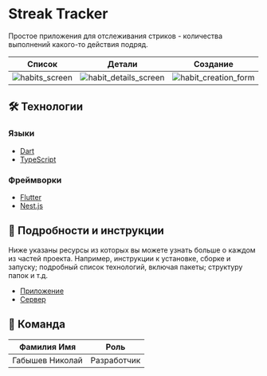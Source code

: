 # Streak Tracker

Простое приложения для отслеживания стриков - количества выполнений какого-то действия подряд.

| Список | Детали | Создание |
| ------------------------- | ------------------------- | ------------------------- |
| ![habits_screen](https://github.com/user-attachments/assets/c7e507ff-8ed2-44d9-9009-5a836cf16232)  | ![habit_details_screen](https://github.com/user-attachments/assets/c36b8944-a04b-4afc-b4f7-6b0fb62cf98d) | ![habit_creation_form](https://github.com/user-attachments/assets/9b75bcc2-af9c-49f7-a80c-e64256515ffd) |

## 🛠 Технологии

### Языки
- [Dart](https://dart.dev/)
- [TypeScript](https://www.typescriptlang.org/)

### Фреймворки
- [Flutter](https://flutter.dev/)
- [Nest.js](https://nestjs.com/)

## 📖 Подробности и инструкции
Ниже указаны ресурсы из которых вы можете узнать больше о каждом из частей проекта. Например, инструкции к установке, сборке и запуску; подробный список технологий, включая пакеты; структуру папок и т.д.
- [Приложение](https://github.com/toastmanager/streak_tracker/tree/dev/app#readme)
- [Сервер](https://github.com/toastmanager/streak_tracker/tree/dev/backend#readme)

## 🤝 Команда

| Фамилия Имя     | Роль        |
| --------------- | ----------- |
| Габышев Николай | Разработчик |
